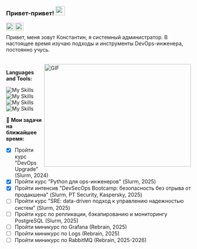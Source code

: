 ### Привет-привет! <img src="https://media.giphy.com/media/hvRJCLFzcasrR4ia7z/giphy.gif" width="25px">
<a href="https://vk.com/id807627">
  <img align="left" alt="VKontakte" width="22px" src="https://cdn.jsdelivr.net/npm/simple-icons@v3/icons/vk.svg" />
</a>
<a href="https://t.me/redkin_kv">
  <img align="left" alt="My Telegram" width="22px" src="https://cdn.jsdelivr.net/npm/simple-icons@v3/icons/telegram.svg" />
</a>



<br />

Привет, меня зовут Константин, я системный администратор. В настоящее время изучаю подходы и инструменты DevOps-инженера, постоянно учусь.

<br />

<img align="right" alt="GIF" src="https://raw.githubusercontent.com/kalashnikov-ulmic/kalashnikov-ulmic/main/%D0%A3%D1%87%D1%83%D1%81%D1%8C%20%D0%BD%D0%B0%20Slurm.png?raw=true" width="400" height="280" />
  
**Languages and Tools:** 

![My Skills](https://skillicons.dev/icons?i=linux,bash,windows,powershell,ansible,terraform)
![My Skills](https://skillicons.dev/icons?i=docker,kubernetes,gitlab)
![My Skills](https://skillicons.dev/icons?i=grafana,prometheus,elasticsearch)
![My Skills](https://skillicons.dev/icons?i=nginx,postgres,python)

🚧 **Мои задачи на ближайшее время:**
<!-- TODO-IST:START -->
* [X] Пройти курс "DevOps Upgrade" (Slurm, 2024)
* [X] Пройти курс "Python для ops-инженеров" (Slurm, 2025)
* [X] Пройти интенсив "DevSecOps Bootcamp: безопасность без отрыва от продакшена" (Slurm, PT Security, Kaspersky, 2025)
* [ ] Пройти курс "SRE: data-driven подход к управлению надежностью систем" (Slurm, 2025)
* [ ] Пройти курс по репликации, бэкапированию и мониторингу PostgreSQL (Slurm, 2025)
* [ ] Пройти миникурс по Grafana (Rebrain, 2025)
* [ ] Пройти миникурс по Logs (Rebrain, 2025)
* [ ] Пройти миникурс по RabbitMQ (Rebrain, 2025-2026)   
<!-- TODO-IST:END -->
